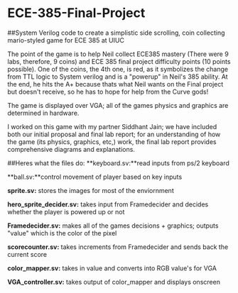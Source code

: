 # ECE-385-Final-Project
##System Verilog code to create a simplistic side scrolling, coin collecting mario-styled game for ECE 385 at UIUC

The point of the game is to help Neil collect ECE385 mastery (There were 9 labs, therefore, 9 coins) and ECE 385 final project difficulty points (10 points possible). One of the coins, the 4th one, is red, as it symbolizes the change from TTL logic to System verilog and is a "powerup" in Neil's 385 ability. At the end, he hits the A+ because thats what Neil wants on the Final project but doesn't receive, so he has to hope for help from the Curve gods!

The game is displayed over VGA; all of the games physics and graphics are determined in hardware. 

I worked on this game with my partner Siddhant Jain; we have included both our initial proposal and final lab report; for an understanding of how the game (its physics, graphics, etc,) work, the final lab report provides comprehensive diagrams and explanations. 

##Heres what the files do:
**keyboard.sv:**read inputs from ps/2 keyboard 

**ball.sv:**control movement of player based on key inputs

**sprite.sv:**
stores the images for most of the enviornment

**hero_sprite_decider.sv:**
takes input from Framedecider and decides whether the player is powered up or not

**Framedecider.sv:**
makes all of the games decisions + graphics; outputs "value" which is the color of the pixel

**scorecounter.sv:**
takes increments from Framedecider and sends back the current score

**color_mapper.sv:**
takes in value and converts into RGB value's for VGA

**VGA_controller.sv:**
takes output of color_mapper and displays onscreen